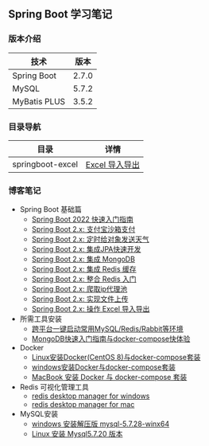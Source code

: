 ## Spring Boot 学习笔记

### 版本介绍

| 技术           | 版本    |
|--------------|-------|
| Spring Boot  | 2.7.0 |
| MySQL        | 5.7.2 |
| MyBatis PLUS | 3.5.2 |

### 目录导航

| 目录 | 详情 |
|-------------------|--|
| springboot-excel | [Excel 导入导出](./springboot-excel) |

### 博客笔记

- Spring Boot 基础篇
    - [Spring Boot 2022 快速入门指南](https://juejin.cn/post/7102309008064643108)
    - [Spring Boot 2.x: 支付宝沙箱支付](https://www.yuque.com/ekko/develop/nx4zap)
    - [Spring Boot 2.x: 定时给对象发送天气](https://juejin.im/post/5ee64e63518825432e25dc72)
    - [Spring Boot 2.x: 集成JPA快速开发](https://blog.csdn.net/Fine_Cui/article/details/106270118)
    - [Spring Boot 2.x: 集成 MongoDB](https://blog.csdn.net/Fine_Cui/article/details/106195498)
    - [Spring Boot 2.x: 集成 Redis 缓存](https://blog.csdn.net/Fine_Cui/article/details/103067129)
    - [Spring Boot 2.x: 整合 Redis 入门](https://blog.csdn.net/Fine_Cui/article/details/103067109)
    - [Spring Boot 2.x: 爬取ip代理池](https://blog.csdn.net/Fine_Cui/article/details/106797872)
    - [Spring Boot 2.x: 实现文件上传](https://blog.csdn.net/Fine_Cui/article/details/107600487)
    - [Spring Boot 2.x: 操作 Excel 导入导出](https://blog.csdn.net/Fine_Cui/article/details/115373033)
- 所需工具安装
    - [跨平台一键启动常用MySQL/Redis/Rabbit等环境](https://blog.csdn.net/Fine_Cui/article/details/106892828)
    - [MongoDB快速入门指南与docker-compose快体验](https://www.yuque.com/ekko/database/dkluyg)
- Docker
    - [Linux安装Docker(CentOS 8)与docker-compose套装](https://blog.csdn.net/Fine_Cui/article/details/106736626)
    - [windows安装Docker与docker-compose套装](https://blog.csdn.net/Fine_Cui/article/details/106596590)
    - [MacBook 安装 Docker 与 docker-compose 套装](https://blog.csdn.net/Fine_Cui/article/details/106893152)
- Redis 可视化管理工具
    - [redis desktop manager for windows](https://javapro.lanzous.com/iNFkPdmrkjg)
    - [redis desktop manager for mac](https://javapro.lanzous.com/i7wvnbe)
- MySQL安装
    - [windows 安装解压版 mysql-5.7.28-winx64](https://blog.csdn.net/Fine_Cui/article/details/111012619)
    - [Linux 安装 Mysql5.7.20 版本](https://blog.csdn.net/Fine_Cui/article/details/111397398)